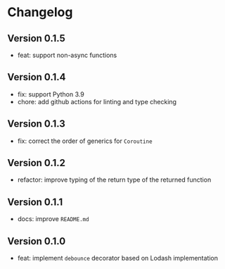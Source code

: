 # Changelog

## Version 0.1.5

- feat: support non-async functions

## Version 0.1.4

- fix: support Python 3.9
- chore: add github actions for linting and type checking

## Version 0.1.3

- fix: correct the order of generics for `Coroutine`

## Version 0.1.2

- refactor: improve typing of the return type of the returned function

## Version 0.1.1

- docs: improve `README.md`

## Version 0.1.0

- feat: implement `debounce` decorator based on Lodash implementation
